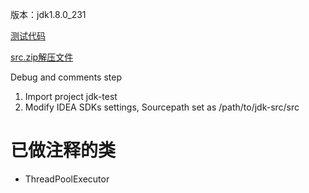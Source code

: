 版本：jdk1.8.0_231 



[测试代码](https://github.com/Jamie956/jdk-src/tree/main/jdk-test)

[src.zip解压文件](https://github.com/Jamie956/jdk-src/tree/main/src)



Debug and comments step

1. Import project  jdk-test
2. Modify IDEA SDKs settings, Sourcepath set as /path/to/jdk-src/src


# 已做注释的类
- ThreadPoolExecutor
